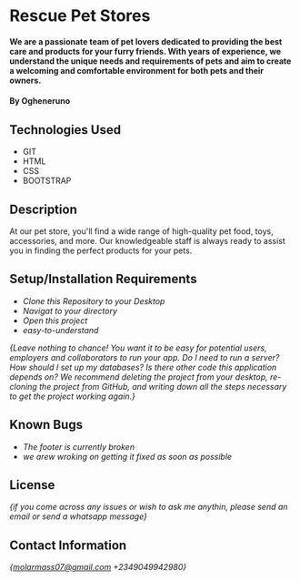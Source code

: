# Rescue Pet Stores

#### We are a passionate team of pet lovers dedicated to providing the best care and products for your furry friends. With years of experience, we understand the unique needs and requirements of pets and aim to create a welcoming and comfortable environment for both pets and their owners.

#### By Ogheneruno

## Technologies Used

* GIT
* HTML
* CSS
* BOOTSTRAP

## Description

At our pet store, you'll find a wide range of high-quality pet food, toys, accessories, and more. Our knowledgeable staff is always ready to assist you in finding the perfect products for your pets.

## Setup/Installation Requirements

* _Clone this Repository to your Desktop_
* _Navigat to your directory_
* _Open this project_
* _easy-to-understand_


_{Leave nothing to chance! You want it to be easy for potential users, employers and collaborators to run your app. Do I need to run a server? How should I set up my databases? Is there other code this application depends on? We recommend deleting the project from your desktop, re-cloning the project from GitHub, and writing down all the steps necessary to get the project working again.}_

## Known Bugs

* _The footer is currently broken_
* _we arew wroking on getting it fixed as soon as possible_

## License

_{if you come across any issues or wish to ask me anythin, please send an email or send a whatsapp message}_

## Contact Information

_{molarmass07@gmail.com    +2349049942980}_